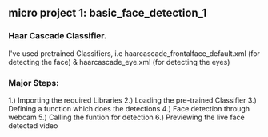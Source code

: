 ## micro project 1: basic_face_detection_1

### Haar Cascade Classifier.
I've used pretrained Classifiers, i.e haarcascade_frontalface_default.xml (for detecting the face) & haarcascade_eye.xml (for detecting the eyes)

### Major Steps:
1.) Importing the required Libraries
2.) Loading the pre-trained Classifier
3.) Defining a function which does the detections
4.) Face detection through webcam
5.) Calling the funtion for detection
6.) Previewing the live face detected video
